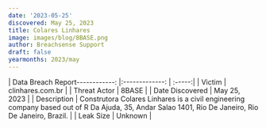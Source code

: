 ```yaml
---
date: '2023-05-25'
discovered: May 25, 2023
title: Colares Linhares
image: images/blog/8BASE.png
author: Breachsense Support
draft: false
yearmonths: 2023/may
---
```


| Data Breach Report------------:     |:-------------:    | :-----:|
| Victim      | clinhares.com.br      | 
| Threat Actor      | 8BASE      | 
| Date Discovered      | May 25, 2023      | 
| Description      | Construtora Colares Linhares is a civil engineering company based out of R Da Ajuda, 35, Andar Salao 1401, Rio De Janeiro, Rio De Janeiro, Brazil.      | 
| Leak Size      | Unknown      | 

